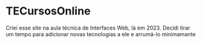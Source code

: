 # TECursosOnline

Criei esse site na aula técnica de Interfaces Web, lá em 2023. Decidi tirar um tempo para adicionar novas tecnologias a ele e arrumá-lo minimamante
